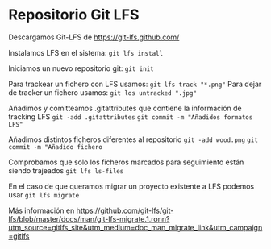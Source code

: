 
# Repositorio Git LFS

Descargamos Git-LFS de https://git-lfs.github.com/

Instalamos LFS en el sistema: `git lfs install`

Iniciamos un nuevo repositorio git: `git init`

Para trackear un fichero con LFS usamos: `git lfs track "*.png"`
Para dejar de tracker un fichero usamos: `git los untracked ".jpg"`

Añadimos y comitteamos .gitattributes que contiene la información de tracking LFS
`git -add .gitattributes`
`git commit -m "Añadidos formatos LFS"`

Añadimos distintos ficheros diferentes al repositorio
`git -add wood.png`
`git commit -m "Añadido fichero`

Comprobamos que solo los ficheros marcados para seguimiento están siendo trajeados
`git lfs ls-files`

En el caso de que queramos migrar un proyecto existente a LFS podemos usar
`git lfs migrate`

Más información en
https://github.com/git-lfs/git-lfs/blob/master/docs/man/git-lfs-migrate.1.ronn?utm_source=gitlfs_site&utm_medium=doc_man_migrate_link&utm_campaign=gitlfs

